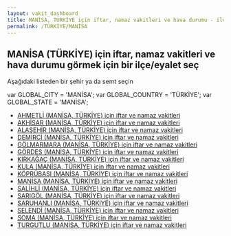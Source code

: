 ```yaml
---
layout: vakit_dashboard
title: MANİSA, TÜRKİYE için iftar, namaz vakitleri ve hava durumu - ilçe/eyalet seç
permalink: /TÜRKİYE/MANİSA
---
```


## MANİSA (TÜRKİYE) için iftar, namaz vakitleri ve hava durumu  görmek için bir ilçe/eyalet seç

Aşağıdaki listeden bir şehir ya da semt seçin



  var GLOBAL_CITY = 'MANİSA';
  var GLOBAL_COUNTRY = 'TÜRKİYE';
  var GLOBAL_STATE = 'MANİSA';
* [AHMETLİ (MANİSA, TÜRKİYE) için iftar ve namaz vakitleri](/TÜRKİYE/MANİSA/AHMETLİ)
* [AKHİSAR (MANİSA, TÜRKİYE) için iftar ve namaz vakitleri](/TÜRKİYE/MANİSA/AKHİSAR)
* [ALAŞEHİR (MANİSA, TÜRKİYE) için iftar ve namaz vakitleri](/TÜRKİYE/MANİSA/ALAŞEHİR)
* [DEMİRCİ (MANİSA, TÜRKİYE) için iftar ve namaz vakitleri](/TÜRKİYE/MANİSA/DEMİRCİ)
* [GÖLMARMARA (MANİSA, TÜRKİYE) için iftar ve namaz vakitleri](/TÜRKİYE/MANİSA/GÖLMARMARA)
* [GÖRDES (MANİSA, TÜRKİYE) için iftar ve namaz vakitleri](/TÜRKİYE/MANİSA/GÖRDES)
* [KIRKAĞAÇ (MANİSA, TÜRKİYE) için iftar ve namaz vakitleri](/TÜRKİYE/MANİSA/KIRKAĞAÇ)
* [KULA (MANİSA, TÜRKİYE) için iftar ve namaz vakitleri](/TÜRKİYE/MANİSA/KULA)
* [KÖPRÜBAŞI (MANİSA, TÜRKİYE) için iftar ve namaz vakitleri](/TÜRKİYE/MANİSA/KÖPRÜBAŞI)
* [MANİSA (MANİSA, TÜRKİYE) için iftar ve namaz vakitleri](/TÜRKİYE/MANİSA/MANİSA)
* [SALİHLİ (MANİSA, TÜRKİYE) için iftar ve namaz vakitleri](/TÜRKİYE/MANİSA/SALİHLİ)
* [SARIGÖL (MANİSA, TÜRKİYE) için iftar ve namaz vakitleri](/TÜRKİYE/MANİSA/SARIGÖL)
* [SARUHANLI (MANİSA, TÜRKİYE) için iftar ve namaz vakitleri](/TÜRKİYE/MANİSA/SARUHANLI)
* [SELENDİ (MANİSA, TÜRKİYE) için iftar ve namaz vakitleri](/TÜRKİYE/MANİSA/SELENDİ)
* [SOMA (MANİSA, TÜRKİYE) için iftar ve namaz vakitleri](/TÜRKİYE/MANİSA/SOMA)
* [TURGUTLU (MANİSA, TÜRKİYE) için iftar ve namaz vakitleri](/TÜRKİYE/MANİSA/TURGUTLU)
</script>
<script type="text/javascript">